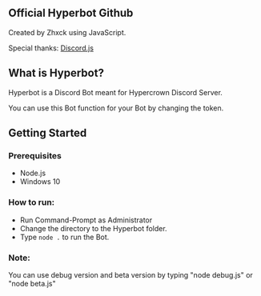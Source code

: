 ## Official Hyperbot Github 
Created by Zhxck using JavaScript.

Special thanks: [Discord.js](https://discord.js.org/)

## What is Hyperbot?
Hyperbot is a Discord Bot meant for Hypercrown Discord Server.

You can use this Bot function for your Bot by changing the token.

## Getting Started
### Prerequisites
- Node.js
- Windows 10

### How to run:
- Run Command-Prompt as Administrator
- Change the directory to the Hyperbot folder. 
- Type `node .` to run the Bot.

### Note:
You can use debug version and beta version by typing "node debug.js" or "node beta.js"
